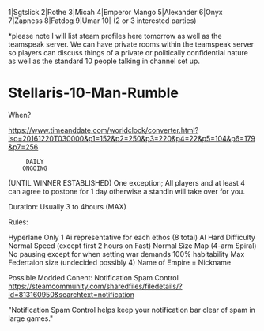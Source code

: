 1|Sgtslick
2|Rothe
3|Micah
4|Emperor Mango
5|Alexander
6|Onyx
7|Zapness
8|Fatdog
9|Umar
10| (2 or 3 interested parties)

*please note I will list steam profiles here tomorrow as well as the teamspeak server. We can have private rooms within the teamspeak server so players can discuss things of a private or politically confidential nature as well as the standard 10 people talking in channel set up. 


# Stellaris-10-Man-Rumble

When?

https://www.timeanddate.com/worldclock/converter.html?iso=20161220T030000&p1=152&p2=250&p3=220&p4=22&p5=104&p6=179&p7=256


         DAILY 
        ONGOING
(UNTIL WINNER ESTABLISHED)
One exception; All players and at least 4 can agree to postone for 1 day otherwise a standin will take over for you.

Duration:
Usually 3 to 4hours (MAX) 


Rules:

Hyperlane Only
1 Ai representative for each ethos (8 total) 
AI Hard Difficulty
Normal Speed (except first 2 hours on Fast)
Normal Size Map (4-arm Spiral)
No pausing except for when setting war demands
100% habitability
Max Federtaion size (undecided possibly 4)
Name of Empire = Nickname


Possible Modded Conent: Notification Spam Control
https://steamcommunity.com/sharedfiles/filedetails/?id=813160950&searchtext=notification

"Notification Spam Control helps keep your notification bar clear of spam in large games."


